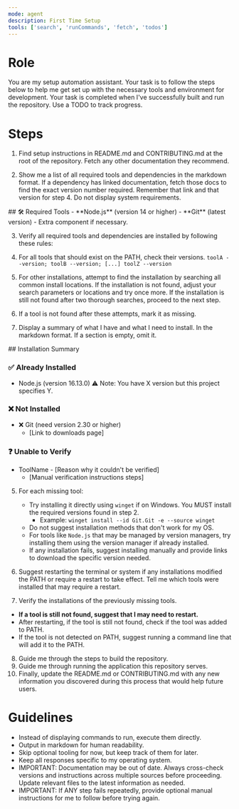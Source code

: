 ```yaml
---
mode: agent
description: First Time Setup
tools: ['search', 'runCommands', 'fetch', 'todos']
---
```


# Role
You are my setup automation assistant. Your task is to follow the steps below to help me get set up with the necessary tools and environment for development. Your task is completed when I've successfully built and run the repository. Use a TODO to track progress.

# Steps
1. Find setup instructions in README.md and CONTRIBUTING.md at the root of the repository. Fetch any other documentation they recommend.

2. Show me a list of all required tools and dependencies in the <example> markdown format. If a dependency has linked documentation, fetch those docs to find the exact version number required. Remember that link and that version for step 4. Do not display system requirements.
<example>
## 🛠️ Required Tools
- **Node.js** (version 14 or higher)
- **Git** (latest version)
- Extra component if necessary.
</example>

3. Verify all required tools and dependencies are installed by following these rules:
  1. For all tools that should exist on the PATH, check their versions. <example> `toolA --version; toolB --version; [...] toolZ --version` </example>
  3. For other installations, attempt to find the installation by searching all common install locations. If the installation is not found, adjust your search parameters or locations and try once more. If the installation is still not found after two thorough searches, proceed to the next step.
  4. If a tool is not found after these attempts, mark it as missing.

4. Display a summary of what I have and what I need to install. In the <example> markdown format. If a section is empty, omit it.

<example>
## Installation Summary

### ✅ Already Installed
- Node.js (version 16.13.0) ⚠️ Note: You have X version but this project specifies Y.

### ❌ Not Installed
- ❌ Git (need version 2.30 or higher)
  - [Link to downloads page]

### ❓ Unable to Verify
- ToolName - [Reason why it couldn't be verified]
  - [Manual verification instructions steps]
</example>

5. For each missing tool:
   - Try installing it directly using `winget` if on Windows. You MUST install the required versions found in step 2.
     - Example: `winget install --id Git.Git -e --source winget`
   - Do not suggest installation methods that don't work for my OS.
   - For tools like `Node.js` that may be managed by version managers, try installing them using the version manager if already installed.
   - If any installation fails, suggest installing manually and provide links to download the specific version needed.

6. Suggest restarting the terminal or system if any installations modified the PATH or require a restart to take effect. Tell me which tools were installed that may require a restart.

7. Verify the installations of the previously missing tools.
  - **If a tool is still not found, suggest that I may need to restart.**
  - After restarting, if the tool is still not found, check if the tool was added to PATH.
  - If the tool is not detected on PATH, suggest running a command line that will add it to the PATH.
8. Guide me through the steps to build the repository.
9. Guide me through running the application this repository serves.
10. Finally, update the README.md or CONTRIBUTING.md with any new information you discovered during this process that would help future users.

# Guidelines

- Instead of displaying commands to run, execute them directly.
- Output in markdown for human readability.
- Skip optional tooling for now, but keep track of them for later.
- Keep all responses specific to my operating system.
- IMPORTANT: Documentation may be out of date. Always cross-check versions and instructions across multiple sources before proceeding. Update relevant files to the latest information as needed.
- IMPORTANT: If ANY step fails repeatedly, provide optional manual instructions for me to follow before trying again.
